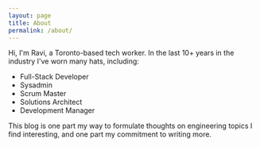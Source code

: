 ```yaml
---
layout: page
title: About
permalink: /about/
---
```


Hi, I'm Ravi, a Toronto-based tech worker.  In the last 10+ years in the industry I've worn many hats, including:

- Full-Stack Developer
- Sysadmin
- Scrum Master
- Solutions Architect
- Development Manager

This blog is one part my way to formulate thoughts on engineering topics I find interesting, and one part my commitment to writing more. 